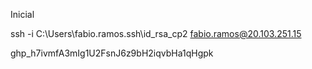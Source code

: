 Inicial

ssh -i C:\Users\fabio.ramos\.ssh\id_rsa_cp2 fabio.ramos@20.103.251.15

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